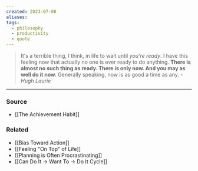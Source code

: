 ```yaml
---
created: 2023-07-08
aliases: 
tags:
  - philosophy
  - productivity
  - quote
---
```

> It's a terrible thing, I think, in life to wait until *you're ready*. I have this feeling now that actually no one is ever ready to do anything. **There is almost no such thing as ready. There is only now. And you may as well do it now.** Generally speaking, now is as good a time as any. 
> *- Hugh Laurie*

****
### Source
- [[The Achievement Habit]]

### Related
- [[Bias Toward Action]]
- [[Feeling "On Top" of Life]]
- [[Planning is Often Procrastinating]]
- [[Can Do It → Want To → Do It Cycle]]